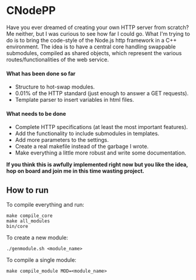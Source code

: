 # CNodePP

Have you ever dreamed of creating your own HTTP server from scratch? Me neither, but I was curious to see how far I could go. What I'm trying to do is to bring the code-style of the Node.js http framework in a C++ environment. The idea is to have a central core handling swappable submodules, compiled as shared objects, which represent the various routes/functionalities of the web service.

#### What has been done so far
* Structure to hot-swap modules.
* 0.01% of the HTTP standard (just enough to answer a GET requests).
* Template parser to insert variables in html files.

#### What needs to be done
* Complete HTTP specifications (at least the most important features).
* Add the functionality to include submodules in templates.
* Add more parameters to the settings.
* Create a real makefile instead of the garbage I wrote.
* Make everything a little more robust and write some documentation.

**If you think this is awfully implemented right now but you like the idea, hop on board and join me in this time wasting project.**

## How to run

To compile everything and run:

    make compile_core
    make all_modules
    bin/core


To create a new module:

    ./genmodule.sh <module_name>


To compile a single module:

    make compile_module MOD=<module_name>

